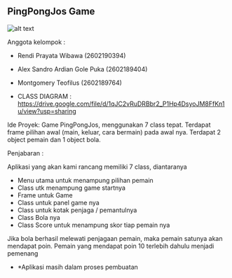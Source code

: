 ## PingPongJos Game
![alt text](https://img.poki.com/cdn-cgi/image/quality=78,width=600,height=600,fit=cover,f=auto/aa850a3705bb31cc524fec36f8d31320.jpeg)

Anggota kelompok :
- Rendi Prayata Wibawa (2602190394)
- Alex Sandro Ardian Gole Puka (2602189404)
- Montgomery Teofilus (2602189764)


- CLASS DIAGRAM : https://drive.google.com/file/d/1qJC2vRuDRBbr2_P1Hp4DsyoJM8FfKn1u/view?usp=sharing


Ide Proyek: 
Game PingPongJos, menggunakan 7 class tepat. Terdapat frame pilihan awal (main, keluar, cara bermain) pada awal nya. Terdapat 2 object pemain dan 1 object bola. 


Penjabaran :

Aplikasi yang akan kami rancang memiliki 7 class, diantaranya

-	Menu utama untuk menampung pilihan pemain
-	Class utk menampung game startnya
-	Frame untuk Game
-	Class untuk panel game nya
-	Class untuk kotak penjaga / pemantulnya
-	Class Bola nya
-	Class Score untuk menampung skor tiap pemain nya

Jika bola berhasil melewati penjagaan pemain, maka pemain satunya akan mendapat poin. Pemain yang mendapat poin 10 terlebih dahulu menjadi pemenang

- *Aplikasi masih dalam proses pembuatan


